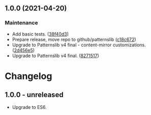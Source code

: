 ## 1.0.0 (2021-04-20)


### Maintenance

* Add basic tests. ([38f40d3](https://github.com/patternslib/pat-content-mirror/commit/38f40d3733e0b5b309d37bdff149dbdc0a4da23f))
* Prepare release, move repo to github/patternslib ([c18c672](https://github.com/patternslib/pat-content-mirror/commit/c18c672455afbaa272fc6892e5339c4dbb8d2461))
* Upgrade to Patternslib v4 final - content-mirror customizations. ([2d456e5](https://github.com/patternslib/pat-content-mirror/commit/2d456e50f09797a677d29d0ee75f704af53b386d))
* Upgrade to Patternslib v4 final. ([8271517](https://github.com/patternslib/pat-content-mirror/commit/8271517d6763d1baa80ac47a348578a152b5aa6d))

# Changelog


## 1.0.0 - unreleased

- Upgrade to ES6.

